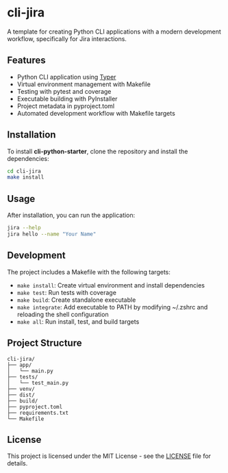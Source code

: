 # cli-jira

A template for creating Python CLI applications with a modern development workflow, specifically for Jira interactions.

## Features

- Python CLI application using [Typer](https://typer.tiangolo.com/)
- Virtual environment management with Makefile
- Testing with pytest and coverage
- Executable building with PyInstaller
- Project metadata in pyproject.toml
- Automated development workflow with Makefile targets

## Installation

To install **cli-python-starter**, clone the repository and install the dependencies:

```bash
cd cli-jira
make install
```

## Usage

After installation, you can run the application:

```bash
jira --help
jira hello --name "Your Name"
```

## Development

The project includes a Makefile with the following targets:

- `make install`: Create virtual environment and install dependencies
- `make test`: Run tests with coverage
- `make build`: Create standalone executable
- `make integrate`: Add executable to PATH by modifying ~/.zshrc and reloading the shell configuration
- `make all`: Run install, test, and build targets

## Project Structure

```
cli-jira/
├── app/
│   └── main.py
├── tests/
│   └── test_main.py
├── venv/
├── dist/
├── build/
├── pyproject.toml
├── requirements.txt
└── Makefile
```

## License

This project is licensed under the MIT License - see the [LICENSE](LICENSE) file for details.
